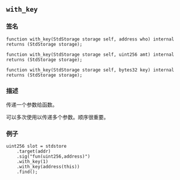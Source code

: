 ## `with_key`

### 签名

```solidity
function with_key(StdStorage storage self, address who) internal returns (StdStorage storage);
```

```solidity
function with_key(StdStorage storage self, uint256 amt) internal returns (StdStorage storage);
```

```solidity
function with_key(StdStorage storage self, bytes32 key) internal returns (StdStorage storage);
```

### 描述

传递一个参数给函数。

可以多次使用以传递多个参数。顺序很重要。

### 例子

```solidity
uint256 slot = stdstore
    .target(addr)
    .sig("fun(uint256,address)")
    .with_key(1)
    .with_key(address(this))
    .find();
```
